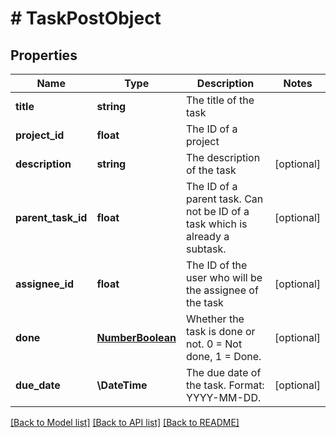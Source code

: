 # # TaskPostObject

## Properties

Name | Type | Description | Notes
------------ | ------------- | ------------- | -------------
**title** | **string** | The title of the task |
**project_id** | **float** | The ID of a project |
**description** | **string** | The description of the task | [optional]
**parent_task_id** | **float** | The ID of a parent task. Can not be ID of a task which is already a subtask. | [optional]
**assignee_id** | **float** | The ID of the user who will be the assignee of the task | [optional]
**done** | [**NumberBoolean**](NumberBoolean.md) | Whether the task is done or not. 0 &#x3D; Not done, 1 &#x3D; Done. | [optional]
**due_date** | **\DateTime** | The due date of the task. Format: YYYY-MM-DD. | [optional]

[[Back to Model list]](../../README.md#models) [[Back to API list]](../../README.md#endpoints) [[Back to README]](../../README.md)

